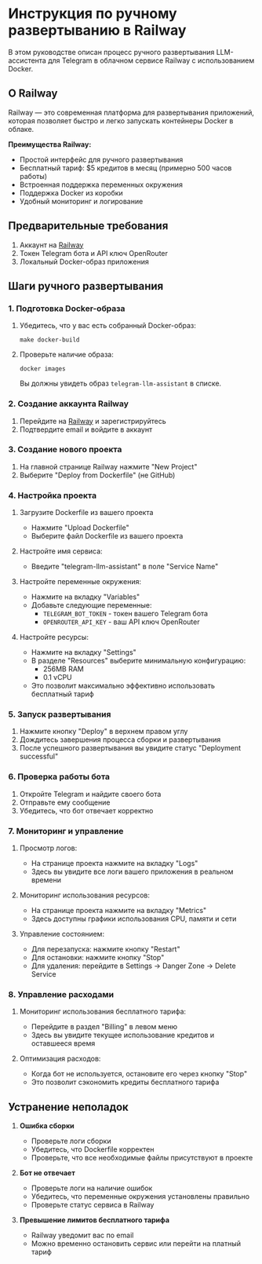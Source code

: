 # Инструкция по ручному развертыванию в Railway

В этом руководстве описан процесс ручного развертывания LLM-ассистента для Telegram в облачном сервисе Railway с использованием Docker.

## О Railway

Railway — это современная платформа для развертывания приложений, которая позволяет быстро и легко запускать контейнеры Docker в облаке.

**Преимущества Railway:**
- Простой интерфейс для ручного развертывания
- Бесплатный тариф: $5 кредитов в месяц (примерно 500 часов работы)
- Встроенная поддержка переменных окружения
- Поддержка Docker из коробки
- Удобный мониторинг и логирование

## Предварительные требования

1. Аккаунт на [Railway](https://railway.app/)
2. Токен Telegram бота и API ключ OpenRouter
3. Локальный Docker-образ приложения

## Шаги ручного развертывания

### 1. Подготовка Docker-образа

1. Убедитесь, что у вас есть собранный Docker-образ:
   ```
   make docker-build
   ```

2. Проверьте наличие образа:
   ```
   docker images
   ```
   Вы должны увидеть образ `telegram-llm-assistant` в списке.

### 2. Создание аккаунта Railway

1. Перейдите на [Railway](https://railway.app/) и зарегистрируйтесь
2. Подтвердите email и войдите в аккаунт

### 3. Создание нового проекта

1. На главной странице Railway нажмите "New Project"
2. Выберите "Deploy from Dockerfile" (не GitHub)

### 4. Настройка проекта

1. Загрузите Dockerfile из вашего проекта
   - Нажмите "Upload Dockerfile"
   - Выберите файл Dockerfile из вашего проекта

2. Настройте имя сервиса:
   - Введите "telegram-llm-assistant" в поле "Service Name"

3. Настройте переменные окружения:
   - Нажмите на вкладку "Variables"
   - Добавьте следующие переменные:
     - `TELEGRAM_BOT_TOKEN` - токен вашего Telegram бота
     - `OPENROUTER_API_KEY` - ваш API ключ OpenRouter

4. Настройте ресурсы:
   - Нажмите на вкладку "Settings"
   - В разделе "Resources" выберите минимальную конфигурацию:
     - 256MB RAM
     - 0.1 vCPU
   - Это позволит максимально эффективно использовать бесплатный тариф

### 5. Запуск развертывания

1. Нажмите кнопку "Deploy" в верхнем правом углу
2. Дождитесь завершения процесса сборки и развертывания
3. После успешного развертывания вы увидите статус "Deployment successful"

### 6. Проверка работы бота

1. Откройте Telegram и найдите своего бота
2. Отправьте ему сообщение
3. Убедитесь, что бот отвечает корректно

### 7. Мониторинг и управление

1. Просмотр логов:
   - На странице проекта нажмите на вкладку "Logs"
   - Здесь вы увидите все логи вашего приложения в реальном времени

2. Мониторинг использования ресурсов:
   - На странице проекта нажмите на вкладку "Metrics"
   - Здесь доступны графики использования CPU, памяти и сети

3. Управление состоянием:
   - Для перезапуска: нажмите кнопку "Restart"
   - Для остановки: нажмите кнопку "Stop"
   - Для удаления: перейдите в Settings -> Danger Zone -> Delete Service

### 8. Управление расходами

1. Мониторинг использования бесплатного тарифа:
   - Перейдите в раздел "Billing" в левом меню
   - Здесь вы увидите текущее использование кредитов и оставшееся время

2. Оптимизация расходов:
   - Когда бот не используется, остановите его через кнопку "Stop"
   - Это позволит сэкономить кредиты бесплатного тарифа

## Устранение неполадок

1. **Ошибка сборки**
   - Проверьте логи сборки
   - Убедитесь, что Dockerfile корректен
   - Проверьте, что все необходимые файлы присутствуют в проекте

2. **Бот не отвечает**
   - Проверьте логи на наличие ошибок
   - Убедитесь, что переменные окружения установлены правильно
   - Проверьте статус сервиса в Railway

3. **Превышение лимитов бесплатного тарифа**
   - Railway уведомит вас по email
   - Можно временно остановить сервис или перейти на платный тариф